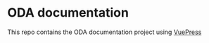 # ODA documentation

This repo contains the ODA documentation project using [VuePress](https://vuepress.vuejs.org/)